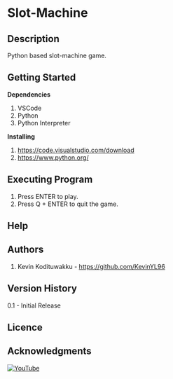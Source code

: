 # Slot-Machine

**Description**
---
Python based slot-machine game.

**Getting Started**
---
**Dependencies**
1. VSCode
2. Python
3. Python Interpreter

**Installing**
1. https://code.visualstudio.com/download
2. https://www.python.org/

**Executing Program**
---
1. Press ENTER to play.
2. Press Q + ENTER to quit the game.

**Help**
---

**Authors**
---
1. Kevin Kodituwakku - https://github.com/KevinYL96

**Version History**
---
0.1 - Initial Release

**Licence**
---

**Acknowledgments**
---
[![YouTube](http://i.ytimg.com/vi/th4OBktqK1I/hqdefault.jpg)](https://www.youtube.com/watch?v=th4OBktqK1I)

